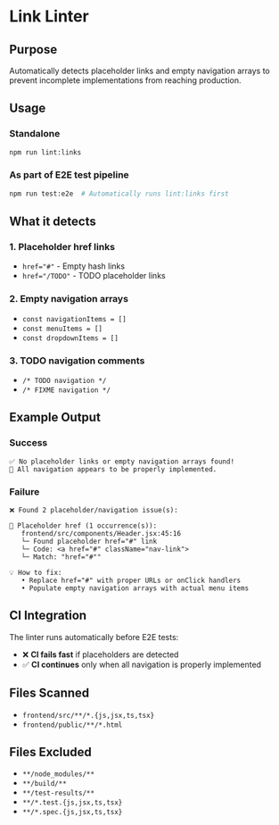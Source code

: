 # Link Linter

## Purpose
Automatically detects placeholder links and empty navigation arrays to prevent incomplete implementations from reaching production.

## Usage

### Standalone
```bash
npm run lint:links
```

### As part of E2E test pipeline
```bash
npm run test:e2e  # Automatically runs lint:links first
```

## What it detects

### 1. Placeholder href links
- `href="#"` - Empty hash links
- `href="/TODO"` - TODO placeholder links

### 2. Empty navigation arrays
- `const navigationItems = []`
- `const menuItems = []`
- `const dropdownItems = []`

### 3. TODO navigation comments
- `/* TODO navigation */`
- `/* FIXME navigation */`

## Example Output

### Success
```
✅ No placeholder links or empty navigation arrays found!
🚀 All navigation appears to be properly implemented.
```

### Failure
```
❌ Found 2 placeholder/navigation issue(s):

🔴 Placeholder href (1 occurrence(s)):
   frontend/src/components/Header.jsx:45:16
   └─ Found placeholder href="#" link
   └─ Code: <a href="#" className="nav-link">
   └─ Match: "href="#""

💡 How to fix:
   • Replace href="#" with proper URLs or onClick handlers
   • Populate empty navigation arrays with actual menu items
```

## CI Integration

The linter runs automatically before E2E tests:
- ❌ **CI fails fast** if placeholders are detected
- ✅ **CI continues** only when all navigation is properly implemented

## Files Scanned
- `frontend/src/**/*.{js,jsx,ts,tsx}`
- `frontend/public/**/*.html`

## Files Excluded
- `**/node_modules/**`
- `**/build/**` 
- `**/test-results/**`
- `**/*.test.{js,jsx,ts,tsx}`
- `**/*.spec.{js,jsx,ts,tsx}`
